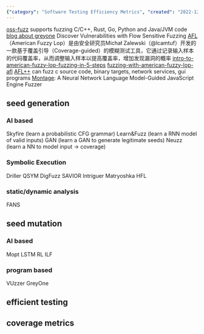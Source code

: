 ```yaml
---
{"category": "Software Testing Efficiency Metrics", "created": "2022-12-07T12:43:26.515Z", "date": "2022-12-07 12:43:26", "description": "This article delves into the world of fuzzing tools like AFL and AFL++ for identifying vulnerabilities. It also covers seed generation techniques such as Skyfire and Learn&Fuzz. Furthermore, it explores static and dynamic analysis methods including LSTM, RL, ILF, VUzzer, GreyOne, and discusses efficiency metrics in software testing.", "modified": "2023-01-13T03:03:25.457Z", "tags": ["fuzzing", "AFL", "AFL++", "vulnerability discovery", "seed generation", "Skyfire", "Learn&Fuzz", "static analysis", "dynamic analysis", "LSTM", "RL", "ILF", "VUzzer", "GreyOne", "efficiency metrics", "software testing"], "title": "0day exploits, AFL(american fuzzy lop), AFL++"}
---
```

[oss-fuzz](https://github.com/google/oss-fuzz) supports fuzzing C/C++, Rust, Go, Python and Java/JVM code
[blog about greyone](https://blog.csdn.net/Eastmount/article/details/107825286) Discover Vulnerabilities with Flow Sensitive Fuzzing
[AFL](https://github.com/google/afl)（American Fuzzy Lop）是由安全研究员Michał Zalewski（@lcamtuf）开发的一款基于覆盖引导（Coverage-guided）的模糊测试工具，它通过记录输入样本的代码覆盖率，从而调整输入样本以提高覆盖率，增加发现漏洞的概率
[intro-to-american-fuzzy-lop-fuzzing-in-5-steps](https://countuponsecurity.com/2018/03/07/intro-to-american-fuzzy-lop-fuzzing-in-5-steps/)
[fuzzing-with-american-fuzzy-lop-afl](https://labs.nettitude.com/blog/fuzzing-with-american-fuzzy-lop-afl/#:~:text=Fuzzing%20with%20American%20Fuzzy%20Lop%20%28AFL%29%201%201.,2.%20Run%20our%20instrumented%20%E2%80%9Ctar%E2%80%9D%20binary%3A%20%E2%80%93%20~%2Ftar-1.28%2Fsrc%2Ftar)
[AFL++](https://github.com/AFLplusplus/AFLplusplus) can fuzz c source code, binary targets, network services, gui programs
[Montage](https://github.com/WSP-LAB/Montage): A Neural Network Language Model-Guided JavaScript Engine Fuzzer
## seed generation
### AI based
Skyfire (learn a probabilistic CFG grammar)
Learn&Fuzz (learn a RNN model of valid inputs)
GAN (learn a GAN to generate legitimate seeds)
Neuzz (learn a NN to model input -> coverage)
### Symbolic Execution
Driller
QSYM
DigFuzz
SAVIOR
Intriguer
Matryoshka
HFL
### static/dynamic analysis
FANS
## seed mutation
### AI based
Mopt
LSTM
RL
ILF
### program based
VUzzer
GreyOne
## efficient testing
## coverage metrics